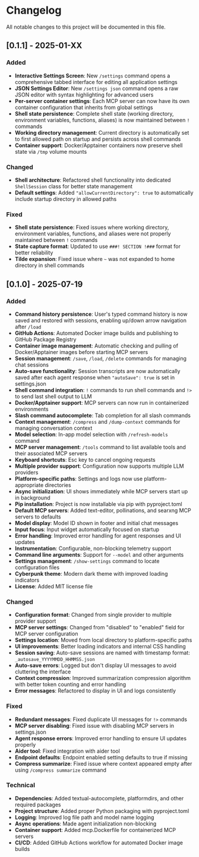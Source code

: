 # Changelog

All notable changes to this project will be documented in this file.

## [0.1.1] - 2025-01-XX

### Added
- **Interactive Settings Screen**: New `/settings` command opens a comprehensive tabbed interface for editing all application settings
- **JSON Settings Editor**: New `/settings json` command opens a raw JSON editor with syntax highlighting for advanced users
- **Per-server container settings**: Each MCP server can now have its own container configuration that inherits from global settings
- **Shell state persistence**: Complete shell state (working directory, environment variables, functions, aliases) is now maintained between `!` commands
- **Working directory management**: Current directory is automatically set to first allowed path on startup and persists across shell commands
- **Container support**: Docker/Apptainer containers now preserve shell state via `/tmp` volume mounts

### Changed
- **Shell architecture**: Refactored shell functionality into dedicated `ShellSession` class for better state management
- **Default settings**: Added `"allowCurrentDirectory": true` to automatically include startup directory in allowed paths

### Fixed
- **Shell state persistence**: Fixed issues where working directory, environment variables, functions, and aliases were not properly maintained between `!` commands
- **State capture format**: Updated to use `###! SECTION !###` format for better reliability
- **Tilde expansion**: Fixed issue where `~` was not expanded to home directory in shell commands

## [0.1.0] - 2025-07-19

### Added
- **Command history persistence**: User's typed command history is now saved and restored with sessions, enabling up/down arrow navigation after `/load`
- **GitHub Actions**: Automated Docker image builds and publishing to GitHub Package Registry
- **Container image management**: Automatic checking and pulling of Docker/Apptainer images before starting MCP servers
- **Session management**: `/save`, `/load`, `/delete` commands for managing chat sessions
- **Auto-save functionality**: Session transcripts are now automatically saved after each agent response when `"autoSave": true` is set in settings.json
- **Shell command integration**: `!` commands to run shell commands and `!>` to send last shell output to LLM
- **Docker/Apptainer support**: MCP servers can now run in containerized environments
- **Slash command autocomplete**: Tab completion for all slash commands
- **Context management**: `/compress` and `/dump-context` commands for managing conversation context
- **Model selection**: In-app model selection with `/refresh-models` command
- **MCP server management**: `/tools` command to list available tools and their associated MCP servers
- **Keyboard shortcuts**: Esc key to cancel ongoing requests
- **Multiple provider support**: Configuration now supports multiple LLM providers
- **Platform-specific paths**: Settings and logs now use platform-appropriate directories
- **Async initialization**: UI shows immediately while MCP servers start up in background
- **Pip installation**: Project is now installable via pip with pyproject.toml
- **Default MCP servers**: Added text-editor, pollinations, and searxng MCP servers to defaults
- **Model display**: Model ID shown in footer and initial chat messages
- **Input focus**: Input widget automatically focused on startup
- **Error handling**: Improved error handling for agent responses and UI updates
- **Instrumentation**: Configurable, non-blocking telemetry support
- **Command line arguments**: Support for `--model` and other arguments
- **Settings management**: `/show-settings` command to locate configuration files
- **Cyberpunk theme**: Modern dark theme with improved loading indicators
- **License**: Added MIT license file

### Changed
- **Configuration format**: Changed from single provider to multiple provider support
- **MCP server settings**: Changed from "disabled" to "enabled" field for MCP server configuration
- **Settings location**: Moved from local directory to platform-specific paths
- **UI improvements**: Better loading indicators and internal CSS handling
- **Session saving**: Auto-save sessions are named with timestamp format: `_autosave_YYYYMMDD_HHMMSS.json`
- **Auto-save errors**: Logged but don't display UI messages to avoid cluttering the interface
- **Context compression**: Improved summarization compression algorithm with better token counting and error handling
- **Error messages**: Refactored to display in UI and logs consistently

### Fixed
- **Redundant messages**: Fixed duplicate UI messages for `!>` commands
- **MCP server disabling**: Fixed issue with disabling MCP servers in settings.json
- **Agent response errors**: Improved error handling to ensure UI updates properly
- **Aider tool**: Fixed integration with aider tool
- **Endpoint defaults**: Endpoint enabled setting defaults to true if missing
- **Compress summarize**: Fixed issue where context appeared empty after using `/compress summarize` command

### Technical
- **Dependencies**: Added textual-autocomplete, platformdirs, and other required packages
- **Project structure**: Added proper Python packaging with pyproject.toml
- **Logging**: Improved log file path and model name logging
- **Async operations**: Made agent initialization non-blocking
- **Container support**: Added mcp.Dockerfile for containerized MCP servers
- **CI/CD**: Added GitHub Actions workflow for automated Docker image builds 